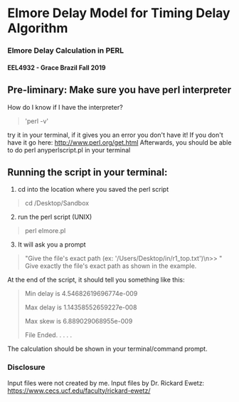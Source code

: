 # Elmore Delay Model for Timing Delay Algorithm
### Elmore Delay Calculation in PERL
#### EEL4932 - Grace Brazil Fall 2019 

## Pre-liminary: Make sure you have perl interpreter ##
How do I know if I have the interpreter?  
>'perl -v' 

try it in your terminal, if it gives you an error you don't have it!
If you don't have it go here: http://www.perl.org/get.html
Afterwards, you should be able to do perl <space> anyperlscript.pl in your terminal


## Running the script in your terminal:
1. cd into the location where you saved the perl script
> cd /Desktop/Sandbox

2. run the perl script (UNIX)
> perl elmore.pl

3. It will ask you a prompt
> "Give the file's exact path (ex: '/Users/Desktop/in/r1_top.txt')\n>> "
Give exactly the file's exact path as shown in the example. 

At the end of the script, it should tell you something like this:
>Min delay is 4.54682619696774e-009
>
>Max delay is 1.14358552659227e-008
>
>Max skew is 6.889029068955e-009
>
>File Ended. . . . .

The calculation should be shown in your terminal/command prompt.

### Disclosure
Input files were not created by me. Input files by Dr. Rickard Ewetz: https://www.cecs.ucf.edu/faculty/rickard-ewetz/
